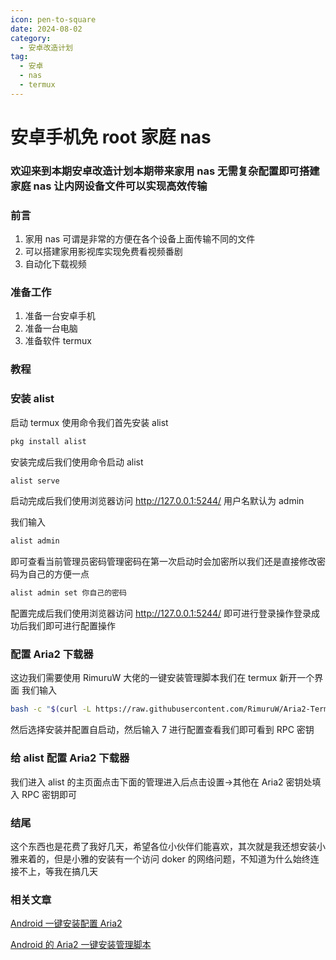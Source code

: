 ```yaml
---
icon: pen-to-square
date: 2024-08-02
category:
  - 安卓改造计划
tag:
  - 安卓
  - nas
  - termux
---
```


# 安卓手机免 root 家庭 nas

### 欢迎来到本期安卓改造计划本期带来家用 nas 无需复杂配置即可搭建家庭 nas 让内网设备文件可以实现高效传输

### 前言

1. 家用 nas 可谓是非常的方便在各个设备上面传输不同的文件
2. 可以搭建家用影视库实现免费看视频番剧
3. 自动化下载视频

### 准备工作

1. 准备一台安卓手机
2. 准备一台电脑
3. 准备软件 termux

### 教程

### 安装 alist

启动 termux 使用命令我们首先安装 alist

```bash
pkg install alist
```

安装完成后我们使用命令启动 alist

```bash
alist serve
```

启动完成后我们使用浏览器访问 http://127.0.0.1:5244/ 用户名默认为 admin

我们输入

```bash
alist admin
```

即可查看当前管理员密码管理密码在第一次启动时会加密所以我们还是直接修改密码为自己的方便一点

```bash
alist admin set 你自己的密码
```

配置完成后我们使用浏览器访问 http://127.0.0.1:5244/ 即可进行登录操作登录成功后我们即可进行配置操作

### 配置 Aria2 下载器

这边我们需要使用 RimuruW 大佬的一键安装管理脚本我们在 termux 新开一个界面
我们输入

```bash
bash -c "$(curl -L https://raw.githubusercontent.com/RimuruW/Aria2-Termux/master/install.sh)"
```

然后选择安装并配置自启动，然后输入 7 进行配置查看我们即可看到 RPC 密钥

### 给 alist 配置 Aria2 下载器

我们进入 alist 的主页面点击下面的管理进入后点击设置->其他在 Aria2 密钥处填入 RPC 密钥即可

### 结尾

这个东西也是花费了我好几天，希望各位小伙伴们能喜欢，其次就是我还想安装小雅来着的，但是小雅的安装有一个访问 doker 的网络问题，不知道为什么始终连接不上，等我在搞几天

### 相关文章

[Android 一键安装配置 Aria2](https://blog.linioi.com/posts/aria2-for-termux/)

[ Android 的 Aria2 一键安装管理脚本](https://github.com/RimuruW/Aria2-Termux)
